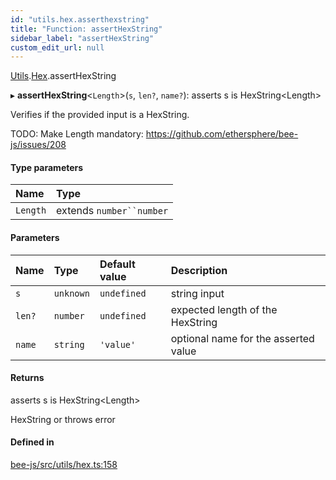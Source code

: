 ```yaml
---
id: "utils.hex.asserthexstring"
title: "Function: assertHexString"
sidebar_label: "assertHexString"
custom_edit_url: null
---
```


[Utils](../modules/utils.md).[Hex](../modules/utils.hex.md).assertHexString

▸ **assertHexString**<`Length`\>(`s`, `len?`, `name?`): asserts s is HexString<Length\>

Verifies if the provided input is a HexString.

TODO: Make Length mandatory: https://github.com/ethersphere/bee-js/issues/208

#### Type parameters

| Name | Type |
| :------ | :------ |
| `Length` | extends `number``number` |

#### Parameters

| Name | Type | Default value | Description |
| :------ | :------ | :------ | :------ |
| `s` | `unknown` | `undefined` | string input |
| `len?` | `number` | `undefined` | expected length of the HexString |
| `name` | `string` | `'value'` | optional name for the asserted value |

#### Returns

asserts s is HexString<Length\>

HexString or throws error

#### Defined in

[bee-js/src/utils/hex.ts:158](https://github.com/ethersphere/bee-js/blob/74056cb/src/utils/hex.ts#L158)
